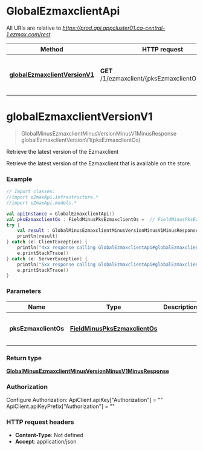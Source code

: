 # GlobalEzmaxclientApi

All URIs are relative to *https://prod.api.appcluster01.ca-central-1.ezmax.com/rest*

Method | HTTP request | Description
------------- | ------------- | -------------
[**globalEzmaxclientVersionV1**](GlobalEzmaxclientApi.md#globalEzmaxclientVersionV1) | **GET** /1/ezmaxclient/{pksEzmaxclientOs}/version | Retrieve the latest version of the Ezmaxclient


<a name="globalEzmaxclientVersionV1"></a>
# **globalEzmaxclientVersionV1**
> GlobalMinusEzmaxclientMinusVersionMinusV1MinusResponse globalEzmaxclientVersionV1(pksEzmaxclientOs)

Retrieve the latest version of the Ezmaxclient

Retrieve the latest version of the Ezmaxclient that is available on the store.

### Example
```kotlin
// Import classes:
//import eZmaxApi.infrastructure.*
//import eZmaxApi.models.*

val apiInstance = GlobalEzmaxclientApi()
val pksEzmaxclientOs : FieldMinusPksEzmaxclientOs =  // FieldMinusPksEzmaxclientOs | 
try {
    val result : GlobalMinusEzmaxclientMinusVersionMinusV1MinusResponse = apiInstance.globalEzmaxclientVersionV1(pksEzmaxclientOs)
    println(result)
} catch (e: ClientException) {
    println("4xx response calling GlobalEzmaxclientApi#globalEzmaxclientVersionV1")
    e.printStackTrace()
} catch (e: ServerException) {
    println("5xx response calling GlobalEzmaxclientApi#globalEzmaxclientVersionV1")
    e.printStackTrace()
}
```

### Parameters

Name | Type | Description  | Notes
------------- | ------------- | ------------- | -------------
 **pksEzmaxclientOs** | [**FieldMinusPksEzmaxclientOs**](.md)|  | [enum: iOS, macOS, Windows]

### Return type

[**GlobalMinusEzmaxclientMinusVersionMinusV1MinusResponse**](GlobalMinusEzmaxclientMinusVersionMinusV1MinusResponse.md)

### Authorization


Configure Authorization:
    ApiClient.apiKey["Authorization"] = ""
    ApiClient.apiKeyPrefix["Authorization"] = ""

### HTTP request headers

 - **Content-Type**: Not defined
 - **Accept**: application/json

